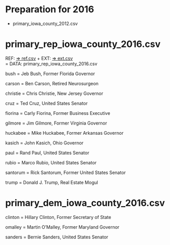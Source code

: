 Preparation for 2016
=============================

- primary_iowa_county_2012.csv




primary_rep_iowa_county_2016.csv 
================================
REF: [=> ref.csv](https://raw.githubusercontent.com/datamapio/geoid/master/US/county/by_state/iowa/iowa_county_2010-2016.csv) +
EXT: [=> ext.csv](https://raw.githubusercontent.com/datamapio/geoid/master/US/example/primary_rep_iowa_county_2016_ext.csv)   
= DATA: primary_rep_iowa_county_2016.csv 



bush = Jeb Bush, Former Florida Governor 
  
carson = Ben Carson, Retired Neurosurgeon 
  
christie = Chris Christie, New Jersey Governor 
  
cruz = Ted Cruz, United States Senator

fiorina = Carly Fiorina, Former Business Executive 

gilmore = Jim Gilmore, Former Virginia Governor

huckabee = Mike Huckabee, Former Arkansas Governor
  
kasich = John Kasich, Ohio Governor

paul = Rand Paul, United States Senator

rubio = Marco Rubio, United States Senator

santorum = Rick Santorum, Former United States Senator

trump = Donald J. Trump, Real Estate Mogul



primary_dem_iowa_county_2016.csv
================================

clinton = Hillary Clinton, Former Secretary of State

omalley = Martin O’Malley, Former Maryland Governor

sanders = Bernie Sanders, United States Senator


